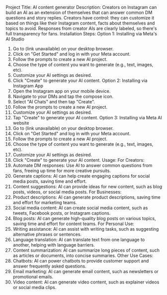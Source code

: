 Project Title: AI content generator
Description: Creators on Instagram can build an AI as an extension of themselves that can answer common DM questions and story replies. Creators have control: they can customize it based on things like their Instagram content, facts about themselves and topics to avoid. Responses from creator AIs are clearly labeled, so there's full transparency for fans.
Installation Steps: Option 1: Installing via Meta's AI Studio
1. Go to (link unavailable) on your desktop browser.
2. Click on "Get Started" and log in with your Meta account.
3. Follow the prompts to create a new AI project.
4. Choose the type of content you want to generate (e.g., text, images, etc).
5. Customize your AI settings as desired.
6. Click "Create" to generate your AI content.
Option 2: Installing via Instagram App
1. Open the Instagram app on your mobile device.
2. Navigate to your DMs and tap the compose icon.
3. Select "AI Chats" and then tap "Create".
4. Follow the prompts to create a new AI project.
5. Customize your AI settings as desired.
6. Tap "Create" to generate your AI content.
Option 3: Installing via Meta AI website
1. Go to (link unavailable) on your desktop browser.
2. Click on "Get Started" and log in with your Meta account.
3. Follow the prompts to create a new AI project.
4. Choose the type of content you want to generate (e.g., text, images, etc).
5. Customize your AI settings as desired.
6. Click "Create" to generate your AI content.
Usage: For Creators:
1. Automate DM responses: Use AI to answer common questions from fans, freeing up time for more creative pursuits.
2. Generate captions: AI can help create engaging captions for social media posts, saving time and effort.
3. Content suggestions: AI can provide ideas for new content, such as blog posts, videos, or social media posts.
For Businesses:
1. Product descriptions: AI can generate product descriptions, saving time and effort for marketing teams.
2. Social media content: AI can create social media content, such as tweets, Facebook posts, or Instagram captions.
3. Blog posts: AI can generate high-quality blog posts on various topics, saving time and effort for content teams.
For Personal Use:
1. Writing assistance: AI can assist with writing tasks, such as suggesting alternative phrases or sentences.
2. Language translation: AI can translate text from one language to another, helping with language barriers.
3. Content summarization: AI can summarize long pieces of content, such as articles or documents, into concise summaries.
Other Use Cases:
1. Chatbots: AI can power chatbots to provide customer support and answer frequently asked questions.
2. Email marketing: AI can generate email content, such as newsletters or promotional emails.
3. Video content: AI can generate video content, such as explainer videos or social media clips.
